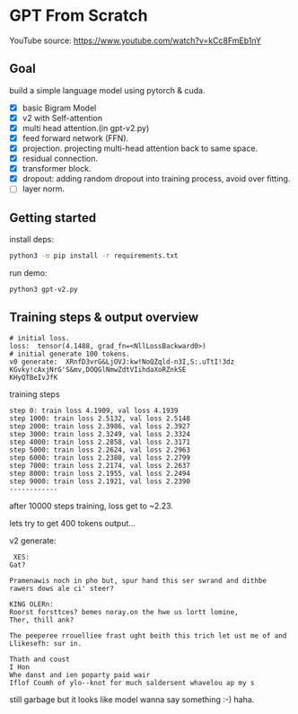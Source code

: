 # GPT From Scratch

YouTube source: https://www.youtube.com/watch?v=kCc8FmEb1nY

## Goal

build a simple language model using pytorch & cuda.

- [x] basic Bigram Model
- [x] v2 with Self-attention
- [x] multi head attention.(in gpt-v2.py)
- [x] feed forward network (FFN).
- [x] projection. projecting multi-head attention back to same space.
- [x] residual connection.
- [x] transformer block.
- [x] dropout: adding random dropout into training process, avoid over fitting.
- [ ] layer norm.

## Getting started

install deps:

```bash
python3 -m pip install -r requirements.txt
```

run demo:

```bash
python3 gpt-v2.py
```

## Training steps & output overview

```shell
# initial loss.
loss:  tensor(4.1488, grad_fn=<NllLossBackward0>)
# initial generate 100 tokens.
v0 generate:  XRnfD3vrG&LjOVJ:kw!NoQZqld-n3I,S:.uTtI!3dz  KGvky!cAxjNrG'S&mv,DOQGlNmwZdtVIihdaXoRZnkSE
KHyQTBeIvJfK
```

training steps

```shell
step 0: train loss 4.1909, val loss 4.1939
step 1000: train loss 2.5132, val loss 2.5148
step 2000: train loss 2.3986, val loss 2.3927
step 3000: train loss 2.3249, val loss 2.3324
step 4000: train loss 2.2858, val loss 2.3171
step 5000: train loss 2.2624, val loss 2.2963
step 6000: train loss 2.2380, val loss 2.2799
step 7000: train loss 2.2174, val loss 2.2637
step 8000: train loss 2.1955, val loss 2.2494
step 9000: train loss 2.1921, val loss 2.2390
------------
```

after 10000 steps training, loss get to ~2.23.

lets try to get 400 tokens output...

v2 generate:

```shell
 XES:
Gat?

Pramenawis noch in pho but, spur hand this ser swrand and dithbe rawers dows ale ci' steer?

KING OLERn:
Roorst forsttces? bemes noray.on the hwe us lortt lomine,
Ther, thill ank?

The peeperee rrouelliee frast ught beith this trich let ust me of and Llikesefh: sur in.

Thath and coust
I Hon
Whe danst and ien poparty paid wair
Iflof Coumh of ylo--knot for much saldersent whavelou ap my s

```

still garbage but it looks like model wanna say something :-) haha.
